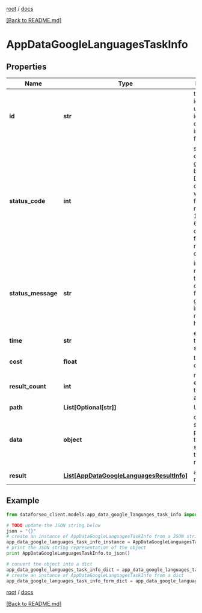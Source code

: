 [root](./../ "root") / [docs](./ "docs")

[[Back to README.md]](./../README.md "[Back to README.md]")

# AppDataGoogleLanguagesTaskInfo

## Properties

Name | Type | Description | Notes
------------ | ------------- | ------------- | -------------
**id** | **str** | task identifier unique task identifier in our system in the UUID format | [optional]
**status_code** | **int** | status code of the task generated by DataForSEO, can be within the following range: 10000-60000 you can find the full list of the response codes here | [optional]
**status_message** | **str** | informational message of the task you can find the full list of general informational messages here | [optional]
**time** | **str** | execution time, seconds | [optional]
**cost** | **float** | total tasks cost, USD | [optional]
**result_count** | **int** | number of elements in the result array | [optional]
**path** | **List[Optional[str]]** | URL path | [optional]
**data** | **object** | contains the same parameters that you specified in the POST request | [optional]
**result** | [**List[AppDataGoogleLanguagesResultInfo]**](AppDataGoogleLanguagesResultInfo.md) | array of results | [optional]

## Example

```python
from dataforseo_client.models.app_data_google_languages_task_info import AppDataGoogleLanguagesTaskInfo

# TODO update the JSON string below
json = "{}"
# create an instance of AppDataGoogleLanguagesTaskInfo from a JSON string
app_data_google_languages_task_info_instance = AppDataGoogleLanguagesTaskInfo.from_json(json)
# print the JSON string representation of the object
print AppDataGoogleLanguagesTaskInfo.to_json()

# convert the object into a dict
app_data_google_languages_task_info_dict = app_data_google_languages_task_info_instance.to_dict()
# create an instance of AppDataGoogleLanguagesTaskInfo from a dict
app_data_google_languages_task_info_form_dict = app_data_google_languages_task_info.from_dict(app_data_google_languages_task_info_dict)
```

  

[root](./../ "root") / [docs](./ "docs")

[[Back to README.md]](./../README.md "[Back to README.md]")